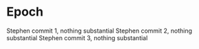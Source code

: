 # Epoch
Stephen commit 1, nothing substantial
Stephen commit 2, nothing substantial
Stephen commit 3, nothing substantial